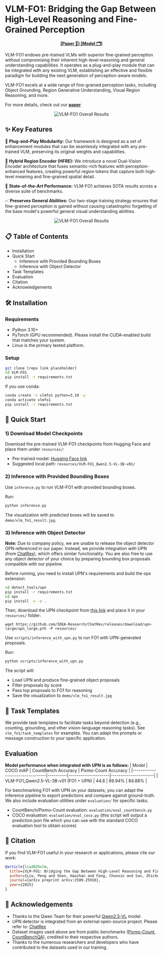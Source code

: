 # VLM-FO1: Bridging the Gap Between High-Level Reasoning and Fine-Grained Perception

<p align="center">
 <a href="https://arxiv.org/pdf/2509.25916"><strong> [Paper 📄] </strong></a> <a href="https://huggingface.co/omlab/VLM-FO1_Qwen2.5-VL-3B-v01"><strong> [Model 🗂️] </strong></a>
</p>

<p align="left">
VLM-FO1 endows pre-trained VLMs with superior fine-grained perception without compromising their inherent high-level reasoning and general understanding capabilities. It operates as a plug-and-play module that can be integrated with any existing VLM, establishing an effective and flexible paradigm for building the next generation of perception-aware models.
</p>

VLM-FO1 excels at a wide range of fine-grained perception tasks, including Object Grounding, Region Generative
Understanding, Visual Region Reasoning, and more.

For more details, check out our **[paper](https://arxiv.org/abs/2403.06892)**

<p align="center">
  <img src="assets/overall_results.png" alt="VLM-FO1 Overall Results" style="max-width:100%;">
</p>

## ✨ Key Features

🧩 **Plug-and-Play Modularity:** Our framework is designed as a set of enhancement modules that can be seamlessly integrated with any pre-trained VLM, preserving its original weights and capabilities.

🧠 **Hybrid Region Encoder (HFRE):** We introduce a novel Dual-Vision Encoder architecture that fuses semantic-rich features with perception-enhanced features, creating powerful region tokens that capture both high-level meaning and fine-grained spatial detail.

🎯 **State-of-the-Art Performance:** VLM-FO1 achieves SOTA results across a diverse suite of benchmarks.

✅ **Preserves General Abilities:** Our two-stage training strategy ensures that fine-grained perception is gained without causing catastrophic forgetting of the base model's powerful general visual understanding abilities.

<p align="center">
  <img src="assets/structure.png" alt="VLM-FO1 Overall Results" style="max-width:100%;">
</p>


## 📋 Table of Contents

- Installation
- Quick Start
  - Inference with Provided Bounding Boxes
  - Inference with Object Detector
- Task Templates
- Evaluation
- Citation
- Acknowledgements

## 🛠️ Installation

### Requirements

- Python 3.10+
- PyTorch (GPU recommended). Please install the CUDA-enabled build that matches your system.
- Linux is the primary tested platform.

### Setup

```bash
git clone [repo link placeholder]
cd VLM-FO1
pip install -r requirements.txt
```

If you use conda:

```bash
conda create -n vlmfo1 python=3.10 -y
conda activate vlmfo1
pip install -r requirements.txt
```

## 🚀 Quick Start

### 1) Download Model Checkpoints

Download the pre-trained VLM-FO1 checkpoints from Hugging Face and place them under `resources/`:

- Pre-trained model: [Hugging Face link](https://huggingface.co/omlab/VLM-FO1_Qwen2.5-VL-3B-v01)
- Suggested local path: `resources/VLM-FO1_Qwen2.5-VL-3B-v01/`

### 2) Inference with Provided Bounding Boxes

Use `inference.py` to run VLM-FO1 with provided bounding boxes. 

Run:

```bash
python inference.py
```

The visualization with predicted boxes will be saved to `demo/vlm_fo1_result.jpg`.

### 3) Inference with Object Detector

**Note:** Due to company policy, we are unable to release the object detector OPN referenced in our paper. Instead, we provide integration with UPN (from [ChatRex](https://github.com/IDEA-Research/ChatRex)), which offers similar functionality. You are also free to use any object detector of your choice by preparing bounding box proposals compatible with our pipeline.

Before running, you need to install UPN's requirements and build the ops extension:

```bash
cd detect_tools/upn
pip install -r requirements.txt
cd ops
pip install -v -e .
```

Then, download the UPN checkpoint from [this link](https://github.com/IDEA-Research/ChatRex/releases/download/upn-large/upn_large.pth) and place it in your `resources/` folder:

```
wget https://github.com/IDEA-Research/ChatRex/releases/download/upn-large/upn_large.pth -P resources/
```

Use `scripts/inference_with_upn.py` to run FO1 with UPN-generated proposals.

Run:

```bash
python scripts/inference_with_upn.py
```

The script will:

- Load UPN and produce fine-grained object proposals
- Filter proposals by score
- Pass top proposals to FO1 for reasoning
- Save the visualization to `demo/vlm_fo1_result.jpg`

## 📝 Task Templates

We provide task templates to facilitate tasks beyond detection (e.g., counting, grounding, and other vision-language reasoning tasks). See `vlm_fo1/task_templates` for examples. You can adapt the prompts or message construction to your specific application.

## Evaluation
**Model performance when integrated with UPN is as follows:**
| Model                          | COCO mAP | CountBench Accuracy | Pixmo-Count Accuracy |
|---------------------------------|----------|---------------------|----------------------|
| VLM-FO1_Qwen2.5-VL-3B-v01 (FO1 + UPN) |   44.6   |       89.94%        |       84.88%         |

For benchmarking FO1 with UPN on your datasets, you can adapt the inference pipeline to export predictions and compare against ground-truth. We also include evaluation utilities under `evaluation/` for specific tasks.

- CountBench/Pixmo-Count evaluation: `evaluation/eval_countbench.py`
- COCO evaluation: `evaluation/eval_coco.py` (this script will output a prediction json file which you can use with the standard COCO evaluation tool to obtain scores)

## 📄 Citation

If you find VLM-FO1 useful in your research or applications, please cite our work:

```bibtex
@article{liu2025vlm,
  title={VLM-FO1: Bridging the Gap Between High-Level Reasoning and Fine-Grained Perception in VLMs},
  author={Liu, Peng and Shen, Haozhan and Fang, Chunxin and Sun, Zhicheng and Liao, Jiajia and Zhao, Tiancheng},
  journal={arXiv preprint arXiv:2509.25916},
  year={2025}
}
```

## 🙏 Acknowledgements
- Thanks to the Qwen Team for their powerful [Qwen2.5-VL](https://github.com/QwenLM/Qwen3-VL) model.
- UPN detector is integrated from an external open-source project. Please refer to: [ChatRex](https://github.com/IDEA-Research/ChatRex)
- Dataset images used above are from public benchmarks ([Pixmo-Count](https://huggingface.co/datasets/allenai/pixmo-count), [CountBenchQA](https://huggingface.co/datasets/vikhyatk/CountBenchQA)), credited to their respective authors.
- Thanks to the numerous researchers and developers who have contributed to the datasets used in our training.

